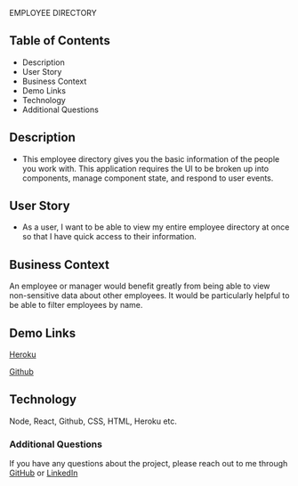 EMPLOYEE DIRECTORY    

## Table of Contents
* Description
* User Story
* Business Context
* Demo Links
* Technology
* Additional Questions   

## Description 
 * This employee directory gives you the basic information of the people you work with.
 This application requires the UI to be broken up into components, manage component state, and respond to user events. 

## User Story

* As a user, I want to be able to view my entire employee directory at once so that I have quick access to their information.

## Business Context

An employee or manager would benefit greatly from being able to view non-sensitive data about other employees. It would be particularly helpful to be able to filter employees by name.

## Demo Links 
[Heroku](https://young-basin-59453.herokuapp.com/)

[Github](https://github.com/sck916/employee-Directory)

## Technology
Node, React, Github, CSS, HTML, Heroku etc.

### Additional Questions
If you have any questions about the project, please reach out to me through
[GitHub](https://github.com/sck916) or [LinkedIn](https://www.linkedin.com/in/steve-kavuu-8a96611b7/)
